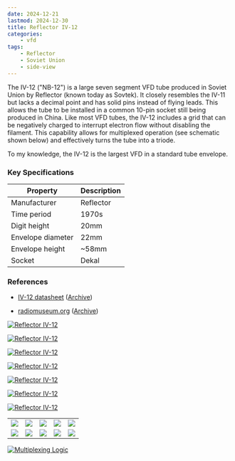 ```yaml
---
date: 2024-12-21
lastmod: 2024-12-30
title: Reflector IV-12
categories:
    - vfd
tags:
    - Reflector
    - Soviet Union
    - side-view
---
```


The IV-12 ("NB-12") is a large seven segment VFD tube produced in Soviet Union by Reflector (known today as Sovtek). It closely resembles the IV-11 but lacks a decimal point and has solid pins instead of flying leads. This allows the tube to be installed in a common 10-pin socket still being produced in China. Like most VFD tubes, the IV-12 includes a grid that can be negatively charged to interrupt electron flow without disabling the filament. This capability allows for multiplexed operation (see schematic shown below) and effectively turns the tube into a triode.

To my knowledge, the IV-12 is the largest VFD in a standard tube envelope.

### Key Specifications

| Property          | Description   |
|-------------------|---------------|
| Manufacturer      | Reflector     |
| Time period       | 1970s         |
| Digit height      | 20mm          |
| Envelope diameter | 22mm          |
| Envelope height   | ~58mm         |
| Socket            | Dekal         |

### References

- [IV-12 datasheet](https://www.tube-tester.com/sites/nixie/dat_arch/IV-12.pdf) ([Archive](https://web.archive.org/web/20240424052358/http://tube-tester.com/sites/nixie/dat_arch/IV-12.pdf))

- [radiomuseum.org](https://www.radiomuseum.org/tubes/tube_iv-12.html) ([Archive](https://web.archive.org/web/20210117071915/https://www.radiomuseum.org/tubes/tube_iv-12.html))

[![Reflector IV-12](assets/1.jpg)](assets/1.jpg)

[![Reflector IV-12](assets/2.jpg)](assets/2.jpg)

[![Reflector IV-12](assets/3.jpg)](assets/3.jpg)

[![Reflector IV-12](assets/4.jpg)](assets/4.jpg)

[![Reflector IV-12](assets/6.jpg)](assets/6.jpg)

[![Reflector IV-12](assets/7.jpg)](assets/7.jpg)

[![Reflector IV-12](assets/8.jpg)](assets/8.jpg)

<table>
    <tr>
        <td>
            <a href="assets/9.jpg">
                <img src="assets/9.jpg">
            </a>
        </td>
        <td>
            <a href="assets/10.jpg">
                <img src="assets/10.jpg">
            </a>
        </td>
        <td>
            <a href="assets/11.jpg">
                <img src="assets/11.jpg">
            </a>
        </td>
         <td>
            <a href="assets/12.jpg">
                <img src="assets/12.jpg">
            </a>
        </td>
        <td>
            <a href="assets/13.jpg">
                <img src="assets/13.jpg">
            </a>
        </td>
    </tr>
    <tr>
        <td>
            <a href="assets/14.jpg">
                <img src="assets/14.jpg">
            </a>
        </td>
        <td>
            <a href="assets/15.jpg">
                <img src="assets/15.jpg">
            </a>
        </td>
        <td>
            <a href="assets/16.jpg">
                <img src="assets/16.jpg">
            </a>
        </td>
         <td>
            <a href="assets/17.jpg">
                <img src="assets/17.jpg">
            </a>
        </td>
        <td>
            <a href="assets/18.jpg">
                <img src="assets/18.jpg">
            </a>
        </td>
    </tr>
</table>

[![Multiplexing Logic](assets/multiplex_logic.png)](assets/multiplex_logic.png)